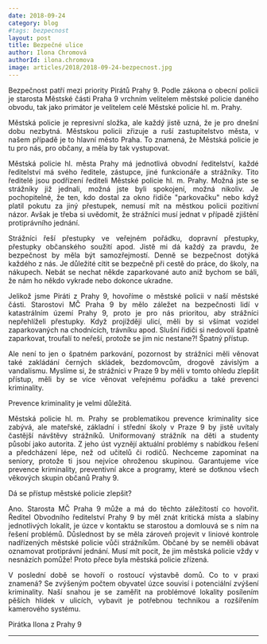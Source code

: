 ```yaml
---
date: 2018-09-24
category: blog
#tags: bezpecnost
layout: post
title: Bezpečné ulice
author: Ilona Chromová
authorId: ilona.chromova
image: articles/2018/2018-09-24-bezpecnost.jpg
---
```

<p style='text-align: justify;'>
Bezpečnost patří mezi priority Pirátů Prahy 9. 
Podle zákona o obecní policii je starosta Městské části Praha 9 vrchním velitelem městské policie daného obvodu, tak jako primátor je velitelem celé Městské policie hl. m. Prahy. 
</p><p style='text-align: justify;'>
Městská policie je represivní složka, ale každý jistě uzná, že je pro dnešní dobu nezbytná. Městskou policii zřizuje a ruší zastupitelstvo města, v našem případě je to hlavní město Praha. To znamená, že Městská policie je tu pro nás, pro občany, a měla by tak vystupovat.
</p><p style='text-align: justify;'>
Městská policie hl. města Prahy má jednotlivá obvodní ředitelství, každé ředitelství má svého ředitele, zástupce, jiné funkcionáře a strážníky. Tito ředitelé jsou podřízení řediteli Městské policie hl. m. Prahy. Možná jste se strážníky již jednali, možná jste byli spokojení, možná nikoliv. Je pochopitelné, že ten, kdo dostal za okno řidiče "parkovačku" nebo když platil pokutu za jiný přestupek, nemusí mít na městkou policii pozitivní názor. Avšak je třeba si uvědomit, že strážníci musí jednat v případě zjištění protiprávního jednání. 
</p><p style='text-align: justify;'>
Strážníci řeší přestupky ve veřejném pořádku, dopravní přestupky, přestupky občanského soužití apod. Jistě mi dá každý za pravdu, že bezpečnost by měla být samozřejmostí. Denně se bezpečnost dotýká každého z nás. Je důležité cítit se bezpečně při cestě do práce, do školy, na nákupech. Nebát se nechat někde zaparkované auto aniž bychom se báli, že nám ho někdo vykrade nebo dokonce ukradne. 
</p><p style='text-align: justify;'>
Jelikož jsme Piráti z Prahy 9, hovoříme o městské policii v naší městské části. Starostovi MČ Praha 9 by mělo záležet na bezpečnosti lidí v katastrálním území Prahy 9, proto je pro nás prioritou, aby strážníci nepřehlíželi přestupky. Když projíždějí ulicí, měli by si všímat vozidel zaparkovaných na chodnících, trávníku apod. Slušní řidiči si nedovolí špatně zaparkovat, troufalí to neřeší, protože se jim nic nestane?! Špatný přístup.
</p><p style='text-align: justify;'>
Ale není to jen o špatném parkování, pozornost by strážníci měli věnovat také zakládání černých skládek, bezdomovcům, drogově závislým a vandalismu. Myslíme si, že strážníci v Praze 9 by měli v tomto ohledu zlepšit přístup, měli by se více věnovat veřejnému pořádku a také prevenci kriminality.
</p><p style='text-align: justify;'>
Prevence kriminality je velmi důležitá.
</p><p style='text-align: justify;'>
Městská policie hl. m. Prahy se problematikou prevence kriminality sice zabývá, ale mateřské, základní i střední školy v Praze 9 by jistě uvítaly častější návštěvy strážníků. Uniformovaný strážník na děti a studenty působí jako autorita. Z jeho úst vyznějí aktuální problémy s nabídkou řešení a předcházení lépe, než od učitelů či rodičů. Nechceme zapomínat na seniory, protože ti jsou nejvíce ohroženou skupinou. Garantujeme více prevence kriminality, preventivní akce a programy, které se dotknou všech věkových skupin občanů Prahy 9.
</p><p style='text-align: justify;'>
Dá se přístup městské policie zlepšit?
</p><p style='text-align: justify;'>
Ano. Starosta MČ Praha 9 může a má do těchto záležitostí co hovořit. Ředitel Obvodního ředitelství Prahy 9 by měl znát kritická místa a slabiny jednotlivých lokalit, je úzce v kontaktu se starostou a domlouvá se s ním na řešení problémů. Důslednost by se měla zároveň projevit v liniové kontrole nadřízených městské policie vůči strážníkům. Občané by se neměli obávat oznamovat protiprávní jednání. Musí mít pocit, že jim městská policie vždy v nesnázích pomůže! Proto přece byla městská policie zřízená.
</p><p style='text-align: justify;'>
V poslední době se hovoří o rostoucí výstavbě domů. Co to v praxi znamená? Se zvýšeným počtem obyvatel úzce souvisí i potenciální zvýšení kriminality. Naší snahou je se zaměřit na problémové lokality posílením pěších hlídek v ulicích, vybavit je potřebnou technikou a rozšířením kamerového systému.
</p><p style='text-align: justify;'>
Pirátka Ilona z Prahy 9
</p>

---
